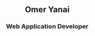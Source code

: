 ## <p align="center"><b>Omer Yanai</b></p>
### <p align="center"><b>Web Application Developer</b></p>
